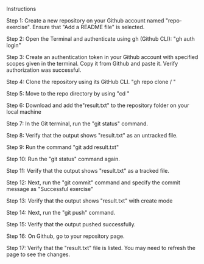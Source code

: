 Instructions

Step 1: Create a new repository on your Github account named "repo-exercise". Ensure that "Add a README file" is selected.

Step 2: Open the Terminal and authenticate using gh (Github CLI):
"gh auth login"

Step 3: Create an authentication token in your Github account with specified scopes given in the terminal. Copy it from Github and paste it. Verify authorization was successful.


Step 4: Clone the repository using its GitHub CLI.
"gh repo clone <YOUR USERNAME>/<REPOSITORY-NAME> "

Step 5: Move to the repo directory by using "cd <REPOSITORY-NAME>"

Step 6: Download and add the"result.txt" to the repository folder on your local machine

Step 7: In the Git terminal, run the "git status" command.

Step 8: Verify that the output shows "result.txt" as an untracked file.

Step 9: Run the command "git add result.txt"

Step 10: Run the "git status" command again.

Step 11: Verify that the output shows "result.txt" as a tracked file.

Step 12: Next, run the "git commit" command and specify the commit message as "Successful exercise"

Step 13: Verify that the output shows "result.txt" with create mode

Step 14: Next, run the "git push" command.

Step 15: Verify that the output pushed successfully.

Step 16: On Github, go to your repository page.

Step 17: Verify that the "result.txt" file is listed. You may need to refresh the page to see the changes. 


